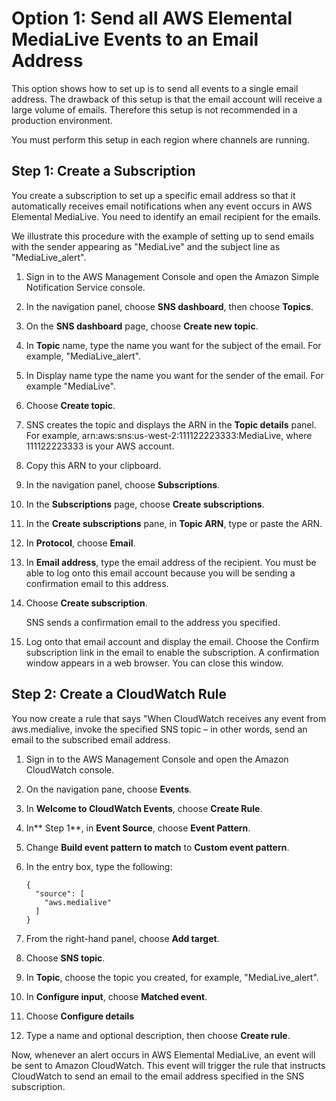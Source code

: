# Option 1: Send all AWS Elemental MediaLive Events to an Email Address<a name="option-1"></a>

This option shows how to set up is to send all events to a single email address\. The drawback of this setup is that the email account will receive a large volume of emails\. Therefore this setup is not recommended in a production environment\. 

You must perform this setup in each region where channels are running\.

## Step 1: Create a Subscription<a name="option-1-1"></a>

You create a subscription to set up a specific email address so that it automatically receives email notifications when any event occurs in AWS Elemental MediaLive\. You need to identify an email recipient for the emails\.

We illustrate this procedure with the example of setting up to send emails with the sender appearing as "MediaLive" and the subject line as "MediaLive\_alert"\.

1. Sign in to the AWS Management Console and open the Amazon Simple Notification Service console\.

1. In the navigation panel, choose **SNS dashboard**, then choose **Topics**\.

1. On the **SNS dashboard** page, choose **Create new topic**\.

1. In **Topic** name, type the name you want for the subject of the email\. For example, "MediaLive\_alert"\.

1. In Display name type the name you want for the sender of the email\. For example "MediaLive"\.

1. Choose **Create topic**\.

1. SNS creates the topic and displays the ARN in the **Topic details** panel\. For example, arn:aws:sns:us\-west\-2:111122223333:MediaLive, where 111122223333 is your AWS account\.

1. Copy this ARN to your clipboard\. 

1. In the navigation panel, choose **Subscriptions**\.

1. In the **Subscriptions** page, choose **Create subscriptions**\.

1. In the **Create subscriptions** pane, in **Topic ARN**, type or paste the ARN\.

1. In **Protocol**, choose **Email**\.

1. In **Email address**, type the email address of the recipient\. You must be able to log onto this email account because you will be sending a confirmation email to this address\.

1. Choose **Create subscription**\.

   SNS sends a confirmation email to the address you specified\. 

1. Log onto that email account and display the email\. Choose the Confirm subscription link in the email to enable the subscription\. A confirmation window appears in a web browser\. You can close this window\.

## Step 2: Create a CloudWatch Rule<a name="option-1-2"></a>

You now create a rule that says "When CloudWatch receives any event from aws\.medialive, invoke the specified SNS topic – in other words, send an email to the subscribed email address\.

1. Sign in to the AWS Management Console and open the Amazon CloudWatch console\. 

1. On the navigation pane, choose **Events**\.

1. In **Welcome to CloudWatch Events**, choose **Create Rule**\.

1. In** Step 1**, in **Event Source**, choose **Event Pattern**\.

1. Change **Build event pattern to match** to **Custom event pattern**\.

1. In the entry box, type the following:

   ```
   {
     "source": [
       "aws.medialive"
     ]
   }
   ```

1. From the right\-hand panel, choose **Add target**\.

1. Choose **SNS topic**\.

1. In **Topic**, choose the topic you created, for example, "MediaLive\_alert"\.

1. In **Configure input**, choose **Matched event**\.

1. Choose **Configure details**

1. Type a name and optional description, then choose **Create rule**\. 

Now, whenever an alert occurs in AWS Elemental MediaLive, an event will be sent to Amazon CloudWatch\. This event will trigger the rule that instructs CloudWatch to send an email to the email address specified in the SNS subscription\.
